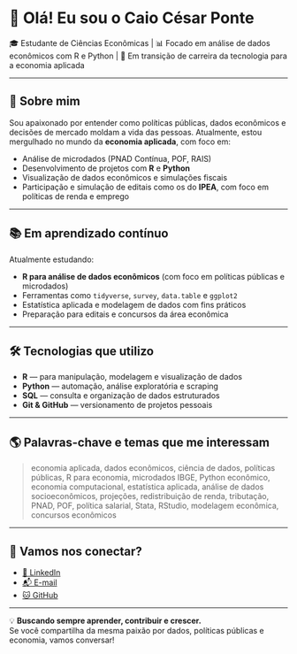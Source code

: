 # 👋 Olá! Eu sou o Caio César Ponte

🎓 Estudante de Ciências Econômicas | 📊 Focado em análise de dados econômicos com R e Python | 💼 Em transição de carreira da tecnologia para a economia aplicada

---

## 🚀 Sobre mim

Sou apaixonado por entender como políticas públicas, dados econômicos e decisões de mercado moldam a vida das pessoas. Atualmente, estou mergulhado no mundo da **economia aplicada**, com foco em:

- Análise de microdados (PNAD Contínua, POF, RAIS)
- Desenvolvimento de projetos com **R** e **Python**
- Visualização de dados econômicos e simulações fiscais
- Participação e simulação de editais como os do **IPEA**, com foco em políticas de renda e emprego

---

## 📚 Em aprendizado contínuo

Atualmente estudando:

- **R para análise de dados econômicos** (com foco em políticas públicas e microdados)
- Ferramentas como `tidyverse`, `survey`, `data.table` e `ggplot2`
- Estatística aplicada e modelagem de dados com fins práticos
- Preparação para editais e concursos da área econômica

---

## 🛠️ Tecnologias que utilizo

- **R** — para manipulação, modelagem e visualização de dados
- **Python** — automação, análise exploratória e scraping
- **SQL** — consulta e organização de dados estruturados
- **Git & GitHub** — versionamento de projetos pessoais

---

## 🌎 Palavras-chave e temas que me interessam

> economia aplicada, dados econômicos, ciência de dados, políticas públicas, R para economia, microdados IBGE, Python econômico, economia computacional, estatística aplicada, análise de dados socioeconômicos, projeções, redistribuição de renda, tributação, PNAD, POF, política salarial, Stata, RStudio, modelagem econômica, concursos econômicos

---

## 🤝 Vamos nos conectar?

- [📍 LinkedIn](https://www.linkedin.com/in/caio-cesar-ponte-economist/)
- [📬 E-mail](mailto:caiocesar.economist@gmail.com)
- [🐱 GitHub](https://github.com/CaioCesarEconomist)

---

💡 **Buscando sempre aprender, contribuir e crescer.**  
Se você compartilha da mesma paixão por dados, políticas públicas e economia, vamos conversar!
